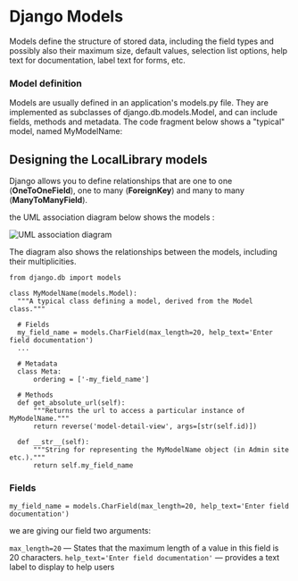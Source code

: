 
# Django Models

 Models define the structure of stored data, including the field types and possibly also their maximum size, default values, selection list options, help text for documentation, label text for forms, etc. 
 
 
 ### Model definition
 
 Models are usually defined in an application's models.py file. 
 They are implemented as subclasses of django.db.models.Model, and can include fields, methods and metadata. 
 The code fragment below shows a "typical" model, named MyModelName:

 ## Designing the LocalLibrary models
 
  Django allows you to define relationships that are one to one (**OneToOneField**), one to many (**ForeignKey**) and many to many (**ManyToManyField**).
  
  the UML association diagram below shows the models :
  
  ![UML association diagram ](https://developer.mozilla.org/en-US/docs/Learn/Server-side/Django/Models/local_library_model_uml.svg)
  
  The diagram also shows the relationships between the models, including their multiplicities.
  
  ```
  from django.db import models

class MyModelName(models.Model):
    """A typical class defining a model, derived from the Model class."""

    # Fields
    my_field_name = models.CharField(max_length=20, help_text='Enter field documentation')
    ...

    # Metadata
    class Meta:
        ordering = ['-my_field_name']

    # Methods
    def get_absolute_url(self):
        """Returns the url to access a particular instance of MyModelName."""
        return reverse('model-detail-view', args=[str(self.id)])

    def __str__(self):
        """String for representing the MyModelName object (in Admin site etc.)."""
        return self.my_field_name
  ```
  
  ### Fields
  `my_field_name = models.CharField(max_length=20, help_text='Enter field documentation')  `
  
  we are giving our field two arguments:

`max_length=20` — States that the maximum length of a value in this field is 20 characters.
`help_text='Enter field documentation'` — provides a text label to display to help users
